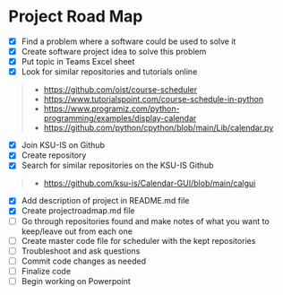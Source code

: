 # Project Road Map

- [x] Find a problem where a software could be used to solve it
- [x] Create software project idea to solve this problem
- [x] Put topic in Teams Excel sheet
- [x] Look for similar repositories and tutorials online
> - https://github.com/oist/course-scheduler
> - https://www.tutorialspoint.com/course-schedule-in-python
> - https://www.programiz.com/python-programming/examples/display-calendar
> - https://github.com/python/cpython/blob/main/Lib/calendar.py
- [x] Join KSU-IS on Github
- [x] Create repository
- [x] Search for similar repositories on the KSU-IS Github
> - https://github.com/ksu-is/Calendar-GUI/blob/main/calgui
- [x] Add description of project in README.md file
- [x] Create projectroadmap.md file
- [ ] Go through repositories found and make notes of what you want to keep/leave out from each one
- [ ] Create master code file for scheduler with the kept repositories
- [ ] Troubleshoot and ask questions
- [ ] Commit code changes as needed
- [ ] Finalize code
- [ ] Begin working on Powerpoint
